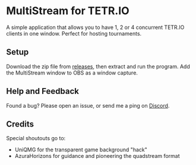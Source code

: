 # MultiStream for TETR.IO

A simple application that allows you to have 1, 2 or 4 concurrent TETR.IO clients in one window. Perfect for hosting
tournaments.

## Setup

Download the zip file from [releases](https://github.com/ZudoB/MultiStream/releases), then extract and run the program.
Add the MultiStream window to OBS as a window capture.

## Help and Feedback

Found a bug? Please open an issue, or send me a ping on [Discord](https://discord.gg/6uxu7YmCWP).

## Credits

Special shoutouts go to:

* UniQMG for the transparent game background "hack"
* AzuraHorizons for guidance and pioneering the quadstream format
